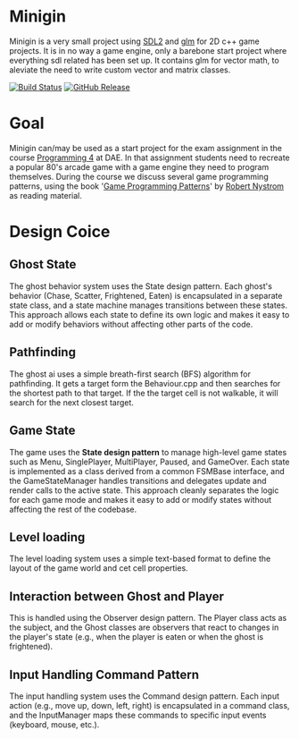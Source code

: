 # Minigin

Minigin is a very small project using [SDL2](https://www.libsdl.org/) and [glm](https://github.com/g-truc/glm) for 2D c++ game projects. It is in no way a game engine, only a barebone start project where everything sdl related has been set up. It contains glm for vector math, to aleviate the need to write custom vector and matrix classes.

[![Build Status](https://github.com/avadae/minigin/actions/workflows/msbuild.yml/badge.svg)](https://github.com/avadae/msbuild/actions)
[![GitHub Release](https://img.shields.io/github/v/release/avadae/minigin?logo=github&sort=semver)](https://github.com/avadae/minigin/releases/latest)

# Goal

Minigin can/may be used as a start project for the exam assignment in the course [Programming 4](https://youtu.be/j96Oh6vzhmg) at DAE. In that assignment students need to recreate a popular 80's arcade game with a game engine they need to program themselves. During the course we discuss several game programming patterns, using the book '[Game Programming Patterns](https://gameprogrammingpatterns.com/)' by [Robert Nystrom](https://github.com/munificent) as reading material. 

# Design Coice

## Ghost State

The ghost behavior system uses the State design pattern. 
Each ghost's behavior (Chase, Scatter, Frightened, Eaten) is encapsulated in a separate state class, 
and a state machine manages transitions between these states. 
This approach allows each state to define its own logic and makes it easy to add or modify behaviors without affecting other parts of the code. 

## Pathfinding

The ghost ai uses a simple breath-first search (BFS) algorithm for pathfinding.
It gets a target form the Behaviour.cpp and then searches for the shortest path to that target.
If the the target cell is not walkable, it will search for the next closest target.

## Game State

The game uses the **State design pattern** to manage high-level game states such as Menu, 
SinglePlayer, MultiPlayer, Paused, and GameOver. 
Each state is implemented as a class derived from a common FSMBase interface, and the GameStateManager handles transitions and delegates update and render calls to the active state. 
This approach cleanly separates the logic for each game mode and makes it easy to add or modify states without affecting the rest of the codebase. 

## Level loading

The level loading system uses a simple text-based format to define the layout of the game world and cet cell properties.

## Interaction between Ghost and Player

This is handled using the Observer design pattern.
The Player class acts as the subject, and the Ghost classes are observers that react to changes in the player's state 
(e.g., when the player is eaten or when the ghost is frightened).

## Input Handling Command Pattern

The input handling system uses the Command design pattern.
Each input action (e.g., move up, down, left, right) is encapsulated in a command class,
and the InputManager maps these commands to specific input events (keyboard, mouse, etc.).

